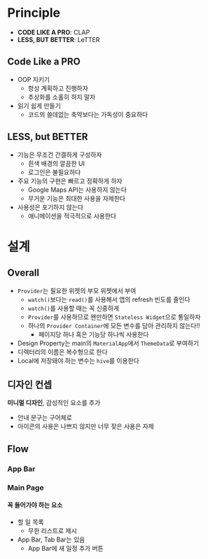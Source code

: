 # Principle

- **CODE LIKE A PRO**: CLAP
- **LESS, BUT BETTER**: LeTTER

## Code Like a PRO

- OOP 지키기
  - 항상 계획하고 진행하자
  - 추상화를 소홀히 하지 말자
- 읽기 쉽게 만들기
  - 코드의 쓸데없는 축약보다는 가독성이 중요하다

## LESS, but BETTER

- 기능은 무조건 간결하게 구성하자
  - 흰색 배경의 깔끔한 UI
  - 로그인은 불필요하다
- 주요 기능의 구현은 빠르고 정확하게 하자
  - Google Maps API는 사용하지 않는다
  - 무거운 기능은 최대한 사용을 자제한다
- 사용성은 포기하지 않는다
  - 애니메이션을 적극적으로 사용한다

# 설계

## Overall

- `Provider`는 필요한 위젯의 부모 위젯에서 부여
  - `watch()`보다는 `read()`를 사용해서 앱의 refresh 빈도를 줄인다
  - `watch()`를 사용할 때는 꼭 신중하게
  - `Provider`를 사용하므로 왠만하면 `Stateless Widget`으로 통일하자
  - 하나의 `Provider Container`에 모든 변수를 담아 관리하지 않는다!!
    - 페이지당 하나 혹은 기능당 하나씩 사용한다
- Design Property는 main의 `MaterialApp`에서 `ThemeData`로 부여하기
- 디렉터리의 이름은 복수형으로 한다
- Local에 저장돼야 하는 변수는 `hive`를 이용한다

## 디자인 컨셉

**미니멀 디자인**, 감성적인 요소를 추가

- 안내 문구는 구어체로
- 아이콘의 사용은 나쁘지 않지만 너무 잦은 사용은 자제

## Flow

### App Bar

### Main Page

#### 꼭 들어가야 하는 요소

- 할 일 목록
  - 무한 리스트로 제시
- App Bar, Tab Bar는 있음
  - App Bar에 새 일정 추가 버튼
